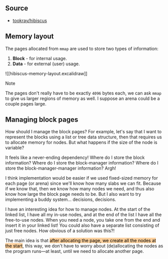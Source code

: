 ## Source

- [tookray/hibiscus](https://github.com/tookray/hibiscus)

## Memory layout

The pages allocated from `mmap` are used to store two types of information:

1. **Block** - for internal usage.
2. **Data** - for external (user) usage.

![[hibiscus-memory-layout.excalidraw]]

>[!note]
>The pages don't really have to be exactly `4096` bytes each, we can ask `mmap` to give us larger regions of memory as well. I suppose an arena could be a couple pages large.

## Managing block pages

How should I manage the block pages? For example, let's say that I want to represent the blocks using a list or tree data structure, then that requires us to allocate memory for nodes. But what happens if the size of the node is variable?

It feels like a never-ending dependency! Where do I store the block information? Where do I store the block-manager information? Where do I store the block-manager-manager information? Argh!

I think implementation would be easier if we used fixed-sized memory for each page (or arena) since we'll know how many slabs we can fit. Because if we know that, then we know how many nodes we need, and thus also know how large the block page needs to be. But I also want to try implementing a buddy system... decisions, decisions.

I have an interesting idea for how to manage nodes. At the start of the linked list, I have all my in-use nodes, and at the end of the list I have all the free-to-use nodes. When you need a node, you take one from the end and insert it in your linked list! You could also have a separate list consisting of just free nodes. How obvious of a solution was this?!

The main idea is that <mark style="background: #FFB86CA6;">after allocating the page, we create all the nodes at the start</mark>, this way, we don't have to worry about (de)allocating the nodes as the program runs—at least, until we need to allocate another page.
